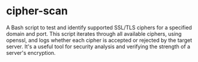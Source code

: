 # cipher-scan
A Bash script to test and identify supported SSL/TLS ciphers for a specified domain and port. This script iterates through all available ciphers, using openssl, and logs whether each cipher is accepted or rejected by the target server. It's a useful tool for security analysis and verifying the strength of a server's encryption.
